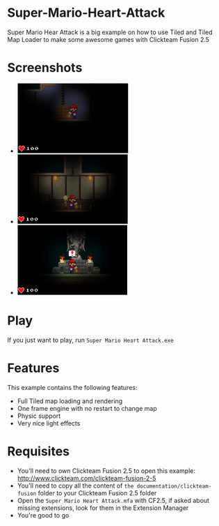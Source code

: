 Super-Mario-Heart-Attack
========================

Super Mario Hear Attack is a big example on how to use Tiled and Tiled Map Loader to make some awesome games with Clickteam Fusion 2.5

Screenshots
===========

* ![Manor](documentation/screenshots/manor.png)
* ![Manor Secret](documentation/screenshots/manor-secret.png)
* ![Outside](documentation/screenshots/outside.png)

Play
====

If you just want to play, run ``` Super Mario Heart Attack.exe ```

Features
========

This example contains the following features:

  - Full Tiled map loading and rendering
  - One frame engine with no restart to change map
  - Physic support
  - Very nice light effects

Requisites
==========

- You'll need to own Clickteam Fusion 2.5 to open this example: http://www.clickteam.com/clickteam-fusion-2-5
- You'll need to copy all the content of ``` the documentation/clickteam-fusion ``` folder to your Clickteam Fusion 2.5 folder
- Open the ``` Super Mario Heart Attack.mfa ``` with CF2.5, if asked about missing extensions, look for them in the Extension Manager
- You're good to go
